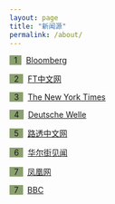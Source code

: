 ```yaml
---
layout: page
title: "新闻源"
permalink: /about/
---
```

<span style="background-color: #8ba06f">&nbsp;&nbsp;1&nbsp;&nbsp;</span>&nbsp; [Bloomberg](https://www.bloomberg.com/)

<span style="background-color: #8ba06f">&nbsp;&nbsp;2&nbsp;&nbsp;</span>&nbsp; [FT中文网](http://www.ftchinese.com/)

<span style="background-color: #8ba06f">&nbsp;&nbsp;3&nbsp;&nbsp;</span>&nbsp; [The New York Times](https://www.nytimes.com/)

<span style="background-color: #8ba06f">&nbsp;&nbsp;4&nbsp;&nbsp;</span>&nbsp; [Deutsche Welle](http://www.dw.com/en)

<span style="background-color: #8ba06f">&nbsp;&nbsp;5&nbsp;&nbsp;</span>&nbsp; [路透中文网](https://cn.reuters.com/)

<span style="background-color: #8ba06f">&nbsp;&nbsp;6&nbsp;&nbsp;</span>&nbsp; [华尔街见闻](https://wallstreetcn.com/)

<span style="background-color: #8ba06f">&nbsp;&nbsp;7&nbsp;&nbsp;</span>&nbsp; [凤凰网](http://www.ifeng.com/)

<span style="background-color: #8ba06f">&nbsp;&nbsp;7&nbsp;&nbsp;</span>&nbsp; [BBC](http://www.bbc.com/)
